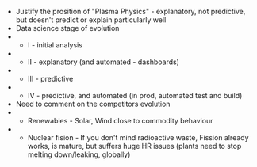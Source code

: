 * Justify the prosition of "Plasma Physics" - explanatory, not predictive, but doesn't predict or explain particularly well
* Data science stage of evolution 
* * I - initial analysis
* * II - explanatory (and automated - dashboards)
* * III - predictive
* * IV - predictive, and automated (in prod, automated test and build)
* Need to comment on the competitors evolution
* * Renewables - Solar, Wind close to commodity behaviour
* * Nuclear fision - If you don't mind radioactive waste, Fission already works, is mature, but suffers huge HR issues (plants need to stop melting down/leaking, globally)

